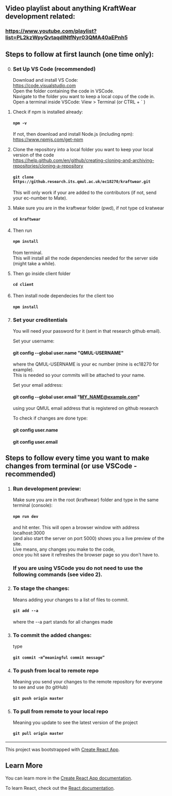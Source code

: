 ## Video playlist about anything KraftWear development related:
### https://www.youtube.com/playlist?list=PL2kzWpyQvtaqdlNtfNyr03QMA40aEPnh5

## Steps to follow at first launch (one time only):

0.  ### Set Up VS Code (recommended)
    Download and install VS Code:<br />
    https://code.visualstudio.com <br />
    Open the folder containing the code in VSCode.<br />
    Navigate to the folder you want to keep a local copu of the code in.<br />
    Open a terminal inside VSCode: View > Terminal  (or CTRL + ` ) <br />
    

1.  Check if npm is installed already:<br />
    #### `npm -v`
    If not, then download and install Node.js (including npm): <br /> 
    https://www.npmjs.com/get-npm <br />

2.  Clone the repository into a local folder you want to keep your local version of the code <br />
    https://help.github.com/en/github/creating-cloning-and-archiving-repositories/cloning-a-repository
    #### `git clone https://github.research.its.qmul.ac.uk/ec18270/kraftwear.git`
    This will only work if your are added to the contributors (if not, send your ec-number to Mate).
    
3.  Make sure you are in the kraftwear folder (pwd), if not type cd kratwear
    #### `cd kraftwear`

4.  Then run 
    #### `npm install`
    from terminal. <br />
    This will install all the node dependencies needed for the server side (might take a while).<br />
    
5.  Then go inside client folder
    #### `cd client`
    
6.  Then install node dependecies for the client too
    #### `npm install`

7.  ### Set your creditentials
    You will need your password for it (sent in that research github email).<br />
    
    Set your username:<br />
    #### git config --global user.name "QMUL-USERNAME"
    where the QMUL-USERNAME is your ec number (mine is ec18270 for example). <br />
    This is needed so your commits will be attached to your name. <br /> 
    
    Set your email address:<br />
    #### git config --global user.email "MY_NAME@example.com"
    using your QMUL email address that is registered on github research<br />
    
    To check if changes are done type:<br />
    #### git config user.name
    #### git config user.email

## Steps to follow every time you want to make changes from terminal (or use VSCode - recommended)

1.  ### Run development preview:
    Make sure you are in the root (kraftwear) folder and type in the same terminal (console):
    #### `npm run dev`
    and hit enter. This will open a browser window with address localhost:3000<br />
    (and also start the server on port 5000) shows you a live preview of the site. <br />
    Live means, any changes you make to the code, <br />
    once you hit save it refreshes the browser page so you don't have to.<br />
    
    ### If you are using VSCode you do not need to use the following commands (see video 2).
    
2.  ### To stage the changes:
    Means adding your changes to a list of files to commit.<br />
    #### `git add --a`
    where the --a part stands for all changes made

3.  ### To commit the added changes:
    type
    #### `git commit -m”meaningful commit message”`

4.  ### To push from local to remote repo
    Meaning you send your changes to the remote repository for everyone to see and use (to gitHub)
    #### `git push origin master`
    
5.  ### To pull from remote to your local repo
    Meaning you update to see the latest version of the project
    #### `git pull origin master`


********************************************************************************************************************


This project was bootstrapped with [Create React App](https://github.com/facebook/create-react-app).

## Learn More

You can learn more in the [Create React App documentation](https://facebook.github.io/create-react-app/docs/getting-started).

To learn React, check out the [React documentation](https://reactjs.org/).
